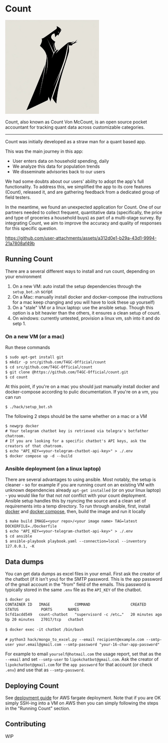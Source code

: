 # Count

<img src="https://github.com/T4GC-Official/count/raw/main/logo.png" width="300">

Count, also known as Count Von McCount, is an open source pocket accountant for tracking quant data across customizable categories. 

---

Count was initially developed as a straw man for a quant based app. 

This was the main journey in this app: 

* User enters data on household spending, daily 
* We analyze this data for population trends
* We disseminate advisories back to our users

We had some doubts about our users' ability to adopt the app's full functionality. To address this, we simplified the app to its core features (Count), released it, and are gathering feedback from a dedicated group of field testers. 

In the meantime, we found an unexpected application for Count. One of our partners needed to collect frequent, quantitative data (specifically, the price and type of groceries a household buys) as part of a multi-stage survey. By integrating Count, we aim to improve the accuracy and quality of responses for this specific question.

https://github.com/user-attachments/assets/a312d0e1-b29a-43d1-9994-21a7808af49b

## Running Count 

There are a several different ways to install and run count, depending on your environment    
1. On a new VM: auto install the setup dependencies through the `setup_bot.sh` script     
2. On a Mac: manually install docker and docker-compose (the instructions for a mac keep changing and you will have to look these up yourself)     
3. On a "stale" VM or a linux laptop: use the ansible setup. Though this option is a bit heavier than the others, it ensures a clean setup of count.     
4. On windows: currently untested, provision a linux vm, ssh into it and do setp 1. 

### On a new VM (or a mac)

Run these commands 
```
$ sudo apt-get install git 
$ mkdir -p src/github.com/T4GC-Official/count 
$ cd src/github.com/T4GC-Official/count 
$ git clone @https://github.com/T4GC-Official/count.git 
$ cd count 
```
At this point, if you're on a mac you should just manually install docker and docker-compose according to pulic documentation. 
If you're on a vm, you can run
```
$ ./hack/setup_bot.sh
```
The following 2 steps should be the same whether on a mac or a VM
```
$ newgrp docker
# Your telegram chatbot key is retrieved via telegra's botfather chatroom. 
# If you are looking for a specific chatbot's API keys, ask the creators of that chatroom. 
$ echo "API_KEY=<your-telegram-chatbot-api-key>" > ./.env
$ docker compose up -d --build 
```

### Ansible deployment (on a linux laptop) 

There are several advantages to using ansible. Most notably, the setup is cleaner - so for example if you are running count on an existing VM with unknown dependencies already `apt-get installed` (or on your linux laptop) - you would like for that not _not_ conflict with your count deployment. Ansible setup handles this by rsyncing the source and a clean set of requirements into a temp directory. To run through ansible, first, install [docker](https://docs.docker.com/get-started/get-docker/) and [docker compose](https://docs.docker.com/compose/install/), then, build the image and run it locally
```
$ make build IMAGE=<your repo>/<your image name> TAG=latest DOCKERFILE=./Dockerfile
$ echo "API_KEY=<your-telegram-chatbot-api-key>" > ./.env
$ cd ansible
$ ansible-playbook playbook.yaml --connection=local --inventory 127.0.0.1, -K
```

## Data dumps 

You can get data dumps as excel files in your email. First ask the creator of the chatbot (if it isn't you) for the SMTP password. This is the app password of the gmail account in the "from" field of the emails. This password is typically stored in the same `.env` file as the `API_KEY` of the chatbot. 
```console 
$ docker ps 
CONTAINER ID   IMAGE           COMMAND                  CREATED          STATUS          PORTS       NAMES
5cfd1acdd549   count-chatbot   "supervisord -c /etc…"   20 minutes ago   Up 20 minutes   27017/tcp   chatbot

$ docker exec -it chatbot /bin/bash

# python3 hack/mongo_to_excel.py --email recipient@example.com --smtp-user your.email@gmail.com --smtp-password "your-16-char-app-password" 
```
For example to email `yourself@hotmail.com` the usage report, set that as the `--email` and set `--smtp-user` to `lipokchatbot@gmail.com`. Ask the creator of `lipokchatbot@gmail.com` for the `app password` for that account (or check `.env`) and use that as `--smtp-password`. 

## Deploying Count

See [deployment guide](./docs/deployment.md) for AWS fargate deployment. Note that if you are OK simply SSH-ing into a VM on AWS then you can simply following the steps in the "Running Count" section. 

## Contributing 

WIP
